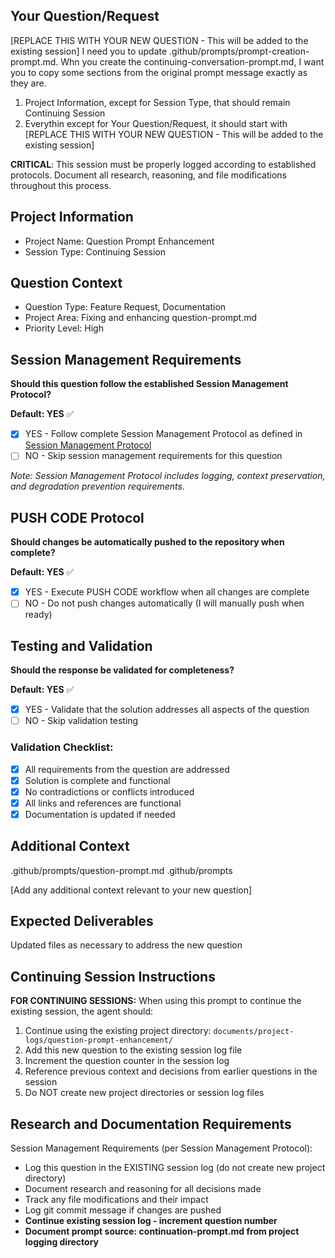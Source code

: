 ## Your Question/Request
[REPLACE THIS WITH YOUR NEW QUESTION - This will be added to the existing session]
I need you to update .github/prompts/prompt-creation-prompt.md. Whn you create the continuing-conversation-prompt.md, I 
want you to copy some sections from the original prompt message exactly as they are.
1. Project Information, except for Session Type, that should remain Continuing Session
2. Everythin except for Your Question/Request, it should start with [REPLACE THIS WITH YOUR NEW QUESTION - This will be added to the existing session]

**CRITICAL**: This session must be properly logged according to established protocols. Document all research, reasoning, and file modifications throughout this process.

## Project Information
- Project Name: Question Prompt Enhancement
- Session Type: Continuing Session

## Question Context
- Question Type: Feature Request, Documentation
- Project Area: Fixing and enhancing question-prompt.md
- Priority Level: High

## Session Management Requirements
**Should this question follow the established Session Management Protocol?**

**Default: YES** ✅
- [x] YES - Follow complete Session Management Protocol as defined in [Session Management Protocol](../instructions/core-protocols/session-management-protocol.md)
- [ ] NO - Skip session management requirements for this question

*Note: Session Management Protocol includes logging, context preservation, and degradation prevention requirements.*

## PUSH CODE Protocol
**Should changes be automatically pushed to the repository when complete?**

**Default: YES** ✅
- [x] YES - Execute PUSH CODE workflow when all changes are complete
- [ ] NO - Do not push changes automatically (I will manually push when ready)

## Testing and Validation
**Should the response be validated for completeness?**

**Default: YES** ✅
- [x] YES - Validate that the solution addresses all aspects of the question
- [ ] NO - Skip validation testing

### Validation Checklist:
- [x] All requirements from the question are addressed
- [x] Solution is complete and functional
- [x] No contradictions or conflicts introduced
- [x] All links and references are functional
- [x] Documentation is updated if needed

## Additional Context
.github/prompts/question-prompt.md
.github/prompts

[Add any additional context relevant to your new question]

## Expected Deliverables
Updated files as necessary to address the new question

## Continuing Session Instructions
**FOR CONTINUING SESSIONS:** When using this prompt to continue the existing session, the agent should:
1. Continue using the existing project directory: `documents/project-logs/question-prompt-enhancement/`
2. Add this new question to the existing session log file
3. Increment the question counter in the session log
4. Reference previous context and decisions from earlier questions in the session
5. Do NOT create new project directories or session log files

## Research and Documentation Requirements
Session Management Requirements (per Session Management Protocol):
- Log this question in the EXISTING session log (do not create new project directory)
- Document research and reasoning for all decisions made
- Track any file modifications and their impact
- Log git commit message if changes are pushed
- **Continue existing session log - increment question number**
- **Document prompt source: continuation-prompt.md from project logging directory**